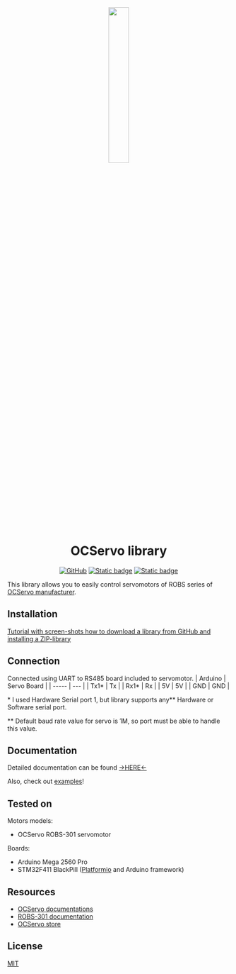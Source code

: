 <div align="center"><img src="https://github.com/user-attachments/assets/ec4122c9-606f-4953-a0cf-03f3bd8f9b3a" width="30%"></div>

<h1 align="center">OCServo library</h1>

<div align="center">

<a href="/LICENSE">![GitHub](https://img.shields.io/github/license/JarikDem-Bot/OCServo)</a>
<a href="https://github.com/JarikDem-Bot/OCServo">![Static badge](https://img.shields.io/badge/OCServo-green)</a>
<a href="https://www.arduino.cc/">![Static badge](https://img.shields.io/badge/Arduino-blue)</a>

</div>

This library allows you to easily control servomotors of ROBS series of [OCServo manufacturer](https://en.ocservo.com/). 

## Installation

[Tutorial with screen-shots how to download a library from GitHub and installing a ZIP-library](https://forum.arduino.cc/t/tutorial-with-screen-shots-how-to-download-a-library-from-github-and-installing-a-zip-library/994122/1)

## Connection

Connected using UART to RS485 board included to servomotor.
| Arduino | Servo Board |
| ----- | --- |
| Tx1*  | Tx  |
| Rx1*  | Rx  |
| 5V    | 5V  |
| GND   | GND |

\* I used Hardware Serial port 1, but library supports any** Hardware or Software serial port.

\** Default baud rate value for servo is 1M, so port must be able to handle this value.

## Documentation
Detailed documentation can be found [->HERE<-](/docs/readme.md)

Also, check out [examples](/examples)!

## Tested on

Motors models:
- OCServo ROBS-301 servomotor

Boards:
- Arduino Mega 2560 Pro
- STM32F411 BlackPill ([Platformio](https://platformio.org/) and Arduino framework)

## Resources

- [OCServo documentations](https://en.ocservo.com/?page_id=8127)
- [ROBS-301 documentation](https://fcdn.goodq.top/caches/5bccc64925e01bd6f0a7519abd81e6a1/aHR0cDovL2VuLm9jc2Vydm8uY29tL3FmeS1jb250ZW50L3VwbG9hZHMvMjAyMy8wNS8xOWRmOTc4OTAxMDI0NGJlYjk0ZGE1YzQ3MWI0MTI0MC5wZGY_p_p100_p_3D.pdf)
- [OCServo store](https://en.ocservo.com/?page_id=15418&qfyuuid=-1&q_term=44&q_type=products)

## License

[MIT](/LICENSE)
